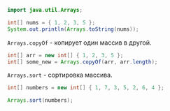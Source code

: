```java
import java.util.Arrays;
```

```java
int[] nums = { 1, 2, 3, 5 };
System.out.println(Arrays.toString(nums));
```

`Arrays.copyOf` - копирует один массив в другой.

```java
int[] arr = new int[] { 1, 2, 3, 5 };
int[] some_new = Arrays.copyOf(arr, arr.length);
```

`Arrays.sort` - сортировка массива.

```java
int[] numbers = new int[] { 1, 7, 3, 5, 2, 6, 4 };

Arrays.sort(numbers);
```
